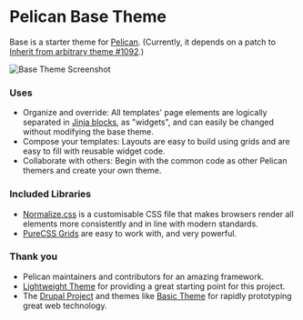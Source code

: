 # Pelican Base Theme

Base is a starter theme for [Pelican](https://github.com/getpelican/pelican).  (Currently, it depends on a patch to [Inherit from arbitrary theme #1092](https://github.com/getpelican/pelican/issues/1092).)

![Base Theme Screenshot](/blob/master/screenshot.png?raw=true)

### Uses
* Organize and override:  All templates' page elements are logically separated in [Jinja blocks](http://jinja.pocoo.org/docs/templates/#block), as "widgets", and can easily be changed without modifying the base theme.
* Compose your templates:  Layouts are easy to build using grids and are easy to fill with reusable widget code.
* Collaborate with others:  Begin with the common code as other Pelican themers and create your own theme.

### Included Libraries
* [Normalize.css](https://github.com/necolas/normalize.css/) is a customisable CSS file that makes browsers render all elements more consistently and in line with modern standards.
* [PureCSS Grids](http://purecss.io/grids/) are easy to work with, and very powerful.

### Thank you
* Pelican maintainers and contributors for an amazing framework.
* [Lightweight Theme](https://github.com/getpelican/pelican-themes/tree/master/lightweight) for providing a great starting point for this project.
* The [Drupal Project](https://drupal.org) and themes like [Basic Theme](https://drupal.org/project/basic) for rapidly prototyping great web technology.

